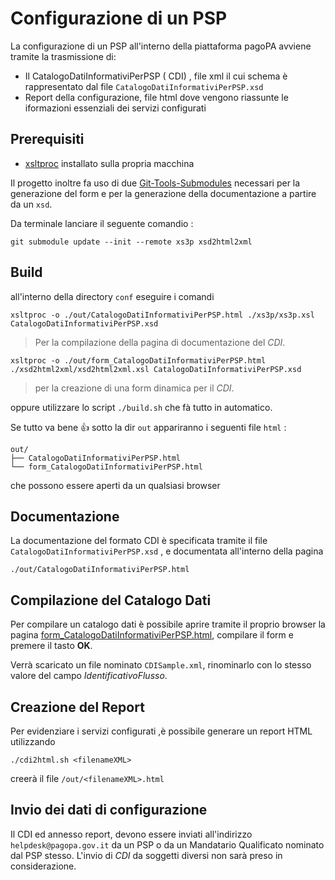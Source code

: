 # Configurazione di un PSP

La configurazione di un PSP all'interno della piattaforma pagoPA avviene tramite la trasmissione di:

- Il CatalogoDatiInformativiPerPSP ( CDI) , file xml il cui schema è rappresentato dal file `CatalogoDatiInformativiPerPSP.xsd`
- Report della configurazione, file html dove vengono riassunte le iformazioni essenziali dei servizi configurati

## Prerequisiti

- [xsltproc](http://xmlsoft.org/XSLT/xsltproc.html) installato sulla propria macchina 
 
Il progetto inoltre fa uso di due [Git-Tools-Submodules](https://git-scm.com/book/it/v2/Git-Tools-Submodules) necessari per la generazione del form e per la generazione della documentazione a partire da un `xsd`.

Da terminale lanciare il seguente comandio : 

```
git submodule update --init --remote xs3p xsd2html2xml
```

## Build

all'interno della directory `conf` eseguire i comandi

```
xsltproc -o ./out/CatalogoDatiInformativiPerPSP.html ./xs3p/xs3p.xsl CatalogoDatiInformativiPerPSP.xsd
```
> Per la compilazione della pagina di documentazione del _CDI_.

```
xsltproc -o ./out/form_CatalogoDatiInformativiPerPSP.html ./xsd2html2xml/xsd2html2xml.xsl CatalogoDatiInformativiPerPSP.xsd
```
> per la creazione di una form dinamica per il _CDI_.

oppure utilizzare lo script `./build.sh` che fà tutto in automatico.

Se tutto va bene 👍 sotto la dir `out` appariranno i seguenti file `html` : 

```
out/
├── CatalogoDatiInformativiPerPSP.html
└── form_CatalogoDatiInformativiPerPSP.html
```

che possono essere aperti da un qualsiasi browser

## Documentazione

La documentazione del formato CDI è specificata tramite il file `CatalogoDatiInformativiPerPSP.xsd` , e documentata all'interno della pagina

`./out/CatalogoDatiInformativiPerPSP.html`

## Compilazione del Catalogo Dati

Per compilare un catalogo dati è possibile aprire tramite il proprio browser la pagina [form_CatalogoDatiInformativiPerPSP.html](./out/form_CatalogoDatiInformativiPerPSP.html), 
compilare il form e premere il tasto **OK**.

Verrà scaricato un file nominato `CDISample.xml`, rinominarlo con lo stesso valore del campo _IdentificativoFlusso_.

## Creazione del Report

Per evidenziare i servizi configurati ,è possibile generare un report HTML utilizzando

`./cdi2html.sh <filenameXML>`

creerà il file
`/out/<filenameXML>.html`

## Invio dei dati di configurazione

Il CDI ed annesso report, devono  essere inviati all'indirizzo `helpdesk@pagopa.gov.it` da un PSP o da un Mandatario Qualificato nominato dal PSP stesso. 
L'invio di _CDI_ da soggetti diversi non sarà preso in considerazione.

